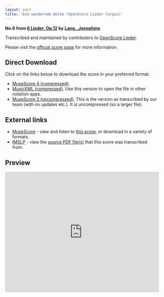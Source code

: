 ```yaml
---
layout: post
title: 'Die wandernde Wolke (OpenScore Lieder Corpus)'
---
```


__No.6 from [6 Lieder, Op.12](https://fourscoreandmore.org/openscore/lieder/Lang,_Josephine/6_Lieder,_Op.12/) by [Lang,_Josephine](https://fourscoreandmore.org/openscore/lieder/Lang,_Josephine)__

Transcribed and maintained by contributors to [OpenScore Lieder].

Please visit the [official score page] for more information.

[official score page]: https://musescore.com/openscore-lieder-corpus/scores/6059385
[OpenScore Lieder]: https://musescore.com/openscore-lieder-corpus

## Direct Download

Click on the links below to download the score in your preferred format:
- [MuseScore 4 (compressed)](https://fourscoreandmore.org/openscore/lieder/Lang,_Josephine/6_Lieder,_Op.12/6_Die_wandernde_Wolke.mscz).
- [MusicXML (compressed)](https://fourscoreandmore.org/openscore/lieder/Lang,_Josephine/6_Lieder,_Op.12/6_Die_wandernde_Wolke.mxl). Use this version to open the file in other notation apps.
- [MuseScore 3 (uncompressed)](https://raw.githubusercontent.com/OpenScore/Lieder/refs/heads/main/scores/Lang,_Josephine/6_Lieder,_Op.12/6_Die_wandernde_Wolke/lc6059385.mscx). This is the version as transcribed by our team (with no updates etc.). It is uncompressed (so a larger file).

## External links

- [MuseScore] - view and listen to [this score][MuseScore], or download in a variety of formats.
- [IMSLP] - view the [source PDF file(s)][IMSLP] that this score was transcribed from.

[MuseScore]: https://musescore.com/score/6059385
[IMSLP]: https://imslp.org/wiki/Special:ReverseLookup/616473

## Preview

<iframe width="100%" height="394" src="https://musescore.com/openscore-lieder-corpus/scores/6059385/embed" frameborder="0" allowfullscreen allow="autoplay; fullscreen"></iframe>
